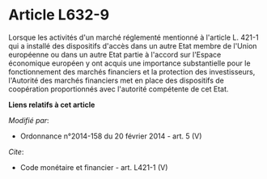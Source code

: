 # Article L632-9

Lorsque les activités d'un marché réglementé mentionné à l'article L. 421-1 qui a installé des dispositifs d'accès dans un
autre Etat membre de l'Union européenne ou dans un autre Etat partie à l'accord sur l'Espace économique européen y ont acquis
une importance substantielle pour le fonctionnement des marchés financiers et la protection des investisseurs, l'Autorité des
marchés financiers met en place des dispositifs de coopération proportionnés avec l'autorité compétente de cet Etat.

**Liens relatifs à cet article**

_Modifié par_:

  - Ordonnance n°2014-158 du 20 février 2014 - art. 5 (V)

_Cite_:

  - Code monétaire et financier - art. L421-1 (V)
